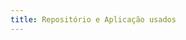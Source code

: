 ```yaml
---
title: Repositório e Aplicação usados
---
```


<!--
Como já falamos por aqui, vamos usar uma aplicação simples em que teremos poucas páginas:

- Uma página `home` com os botões para autenticação com diversos métodos;
- Uma página `dashboard` que deverá ser protegida e apenas acessada por usuários logados. Nesta página também teremos o botão de `logout`.
- Uma página `register` para cadastro de novos usuários com email e senha;
- Páginas de `login` para cada um dos métodos de autenticação que iremos utilizar.

A página inicial da aplicação é essa:

![Página do App](../../../assets/images/app1.png)

### Link do Repositório

O repositório do exemplo da aula pode ser encontrado neste link: [https://github.com/mechamobau/codante-zod-workshop](https://github.com/mechamobau/codante-zod-workshop) -->
